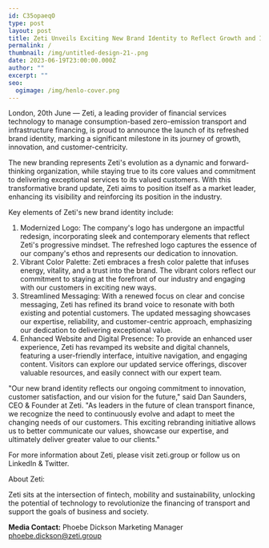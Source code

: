 ```yaml
---
id: C35opaeqO
type: post
layout: post
title: Zeti Unveils Exciting New Brand Identity to Reflect Growth and Innovation
permalink: /
thumbnail: /img/untitled-design-21-.png
date: 2023-06-19T23:00:00.000Z
author: ""
excerpt: ""
seo:
  ogimage: /img/henlo-cover.png
---
```

London, 20th June — Zeti, a leading provider of financial services technology to manage consumption-based zero-emission transport and infrastructure financing, is proud to announce the launch of its refreshed brand identity, marking a significant milestone in its journey of growth, innovation, and customer-centricity.

The new branding represents Zeti's evolution as a dynamic and forward-thinking organization, while staying true to its core values and commitment to delivering exceptional services to its valued customers. With this transformative brand update, Zeti aims to position itself as a market leader, enhancing its visibility and reinforcing its position in the industry.

Key elements of Zeti's new brand identity include:

1. Modernized Logo: The company's logo has undergone an impactful redesign, incorporating sleek and contemporary elements that reflect Zeti's progressive mindset. The refreshed logo captures the essence of our company's ethos and represents our dedication to innovation.
2. Vibrant Color Palette: Zeti embraces a fresh color palette that infuses energy, vitality, and a trust into the brand. The vibrant colors reflect our commitment to staying at the forefront of our industry and engaging with our customers in exciting new ways.
3. Streamlined Messaging: With a renewed focus on clear and concise messaging, Zeti has refined its brand voice to resonate with both existing and potential customers. The updated messaging showcases our expertise, reliability, and customer-centric approach, emphasizing our dedication to delivering exceptional value.
4. Enhanced Website and Digital Presence: To provide an enhanced user experience, Zeti has revamped its website and digital channels, featuring a user-friendly interface, intuitive navigation, and engaging content. Visitors can explore our updated service offerings, discover valuable resources, and easily connect with our expert team.

"Our new brand identity reflects our ongoing commitment to innovation, customer satisfaction, and our vision for the future," said Dan Saunders, CEO & Founder at Zeti. "As leaders in the future of clean transport finance, we recognize the need to continuously evolve and adapt to meet the changing needs of our customers. This exciting rebranding initiative allows us to better communicate our values, showcase our expertise, and ultimately deliver greater value to our clients."

For more information about Zeti, please visit zeti.group or follow us on LinkedIn & Twitter.

About Zeti:

Zeti sits at the intersection of fintech, mobility and sustainability, unlocking the potential of technology to revolutionize the financing of transport and support the goals of business and society.

**Media Contact:** Phoebe Dickson Marketing Manager phoebe.dickson@zeti.group